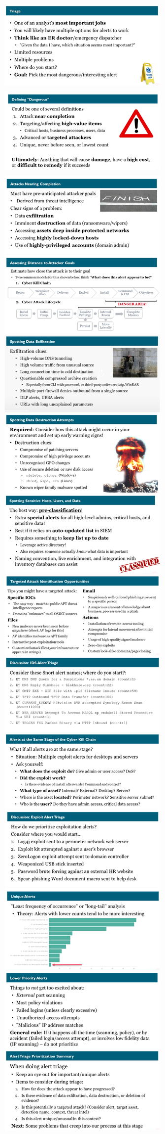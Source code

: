 
![](../../../Media/Pasted%20image%2020230402192019.png)

![](../../../Media/Pasted%20image%2020230402203318.png)

![](../../../Media/Pasted%20image%2020230402203331.png)
![](../../../Media/Pasted%20image%2020230402203344.png)
![](../../../Media/Pasted%20image%2020230402203355.png)
![](../../../Media/Pasted%20image%2020230402203407.png)
![](../../../Media/Pasted%20image%2020230402203419.png)
![](../../../Media/Pasted%20image%2020230402203435.png)
![](../../../Media/Pasted%20image%2020230402203448.png)
![](../../../Media/Pasted%20image%2020230402203503.png)
![](../../../Media/Pasted%20image%2020230402203519.png)
![](../../../Media/Pasted%20image%2020230402203534.png)
![](../../../Media/Pasted%20image%2020230402203549.png)
![](../../../Media/Pasted%20image%2020230402203602.png)






